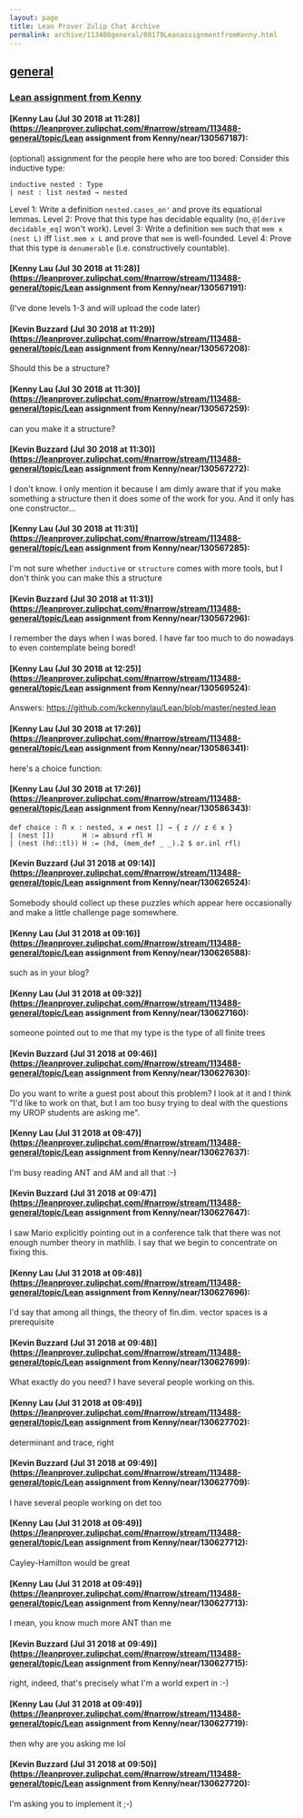 ```yaml
---
layout: page
title: Lean Prover Zulip Chat Archive 
permalink: archive/113488general/08179LeanassignmentfromKenny.html
---
```


## [general](index.html)
### [Lean assignment from Kenny](08179LeanassignmentfromKenny.html)

#### [Kenny Lau (Jul 30 2018 at 11:28)](https://leanprover.zulipchat.com/#narrow/stream/113488-general/topic/Lean assignment from Kenny/near/130567187):
(optional) assignment for the people here who are too bored:
Consider this inductive type:
```lean
inductive nested : Type
| nest : list nested → nested
```
Level 1: Write a definition `nested.cases_on'` and prove its equational lemmas.
Level 2: Prove that this type has decidable equality (no, `@[derive decidable_eq]` won't work).
Level 3: Write a definition `mem` such that `mem x (nest L)` iff `list.mem x L` and prove that `mem` is well-founded.
Level 4: Prove that this type is `denumerable` (i.e. constructively countable).

#### [Kenny Lau (Jul 30 2018 at 11:28)](https://leanprover.zulipchat.com/#narrow/stream/113488-general/topic/Lean assignment from Kenny/near/130567191):
(I've done levels 1-3 and will upload the code later)

#### [Kevin Buzzard (Jul 30 2018 at 11:29)](https://leanprover.zulipchat.com/#narrow/stream/113488-general/topic/Lean assignment from Kenny/near/130567208):
Should this be a structure?

#### [Kenny Lau (Jul 30 2018 at 11:30)](https://leanprover.zulipchat.com/#narrow/stream/113488-general/topic/Lean assignment from Kenny/near/130567259):
can you make it a structure?

#### [Kevin Buzzard (Jul 30 2018 at 11:30)](https://leanprover.zulipchat.com/#narrow/stream/113488-general/topic/Lean assignment from Kenny/near/130567272):
I don't know. I only mention it because I am dimly aware that if you make something a structure then it does some of the work for you. And it only has one constructor...

#### [Kenny Lau (Jul 30 2018 at 11:31)](https://leanprover.zulipchat.com/#narrow/stream/113488-general/topic/Lean assignment from Kenny/near/130567285):
I'm not sure whether `inductive` or `structure` comes with more tools, but I don't think you can make this a structure

#### [Kevin Buzzard (Jul 30 2018 at 11:31)](https://leanprover.zulipchat.com/#narrow/stream/113488-general/topic/Lean assignment from Kenny/near/130567296):
I remember the days when I was bored. I have far too much to do nowadays to even contemplate being bored!

#### [Kenny Lau (Jul 30 2018 at 12:25)](https://leanprover.zulipchat.com/#narrow/stream/113488-general/topic/Lean assignment from Kenny/near/130569524):
Answers: https://github.com/kckennylau/Lean/blob/master/nested.lean

#### [Kenny Lau (Jul 30 2018 at 17:26)](https://leanprover.zulipchat.com/#narrow/stream/113488-general/topic/Lean assignment from Kenny/near/130586341):
here's a choice function:

#### [Kenny Lau (Jul 30 2018 at 17:26)](https://leanprover.zulipchat.com/#narrow/stream/113488-general/topic/Lean assignment from Kenny/near/130586343):
```lean
def choice : Π x : nested, x ≠ nest [] → { z // z ∈ x }
| (nest [])       H := absurd rfl H
| (nest (hd::tl)) H := ⟨hd, (mem_def _ _).2 $ or.inl rfl⟩
```

#### [Kevin Buzzard (Jul 31 2018 at 09:14)](https://leanprover.zulipchat.com/#narrow/stream/113488-general/topic/Lean assignment from Kenny/near/130626524):
Somebody should collect up these puzzles which appear here occasionally and make a little challenge page somewhere.

#### [Kenny Lau (Jul 31 2018 at 09:16)](https://leanprover.zulipchat.com/#narrow/stream/113488-general/topic/Lean assignment from Kenny/near/130626588):
such as in your blog?

#### [Kenny Lau (Jul 31 2018 at 09:32)](https://leanprover.zulipchat.com/#narrow/stream/113488-general/topic/Lean assignment from Kenny/near/130627160):
someone pointed out to me that my type is the type of all finite trees

#### [Kevin Buzzard (Jul 31 2018 at 09:46)](https://leanprover.zulipchat.com/#narrow/stream/113488-general/topic/Lean assignment from Kenny/near/130627630):
Do you want to write a guest post about this problem? I look at it and I think "I'd like to work on that, but I am too busy trying to deal with the questions my UROP students are asking me".

#### [Kenny Lau (Jul 31 2018 at 09:47)](https://leanprover.zulipchat.com/#narrow/stream/113488-general/topic/Lean assignment from Kenny/near/130627637):
I'm busy reading ANT and AM and all that :-)

#### [Kevin Buzzard (Jul 31 2018 at 09:47)](https://leanprover.zulipchat.com/#narrow/stream/113488-general/topic/Lean assignment from Kenny/near/130627647):
I saw Mario explicitly pointing out in a conference talk that there was not enough number theory in mathlib. I say that we begin to concentrate on fixing this.

#### [Kenny Lau (Jul 31 2018 at 09:48)](https://leanprover.zulipchat.com/#narrow/stream/113488-general/topic/Lean assignment from Kenny/near/130627696):
I'd say that among all things, the theory of fin.dim. vector spaces is a prerequisite

#### [Kevin Buzzard (Jul 31 2018 at 09:48)](https://leanprover.zulipchat.com/#narrow/stream/113488-general/topic/Lean assignment from Kenny/near/130627699):
What exactly do you need? I have several people working on this.

#### [Kenny Lau (Jul 31 2018 at 09:49)](https://leanprover.zulipchat.com/#narrow/stream/113488-general/topic/Lean assignment from Kenny/near/130627702):
determinant and trace, right

#### [Kevin Buzzard (Jul 31 2018 at 09:49)](https://leanprover.zulipchat.com/#narrow/stream/113488-general/topic/Lean assignment from Kenny/near/130627709):
I have several people working on det too

#### [Kenny Lau (Jul 31 2018 at 09:49)](https://leanprover.zulipchat.com/#narrow/stream/113488-general/topic/Lean assignment from Kenny/near/130627712):
Cayley-Hamilton would be great

#### [Kenny Lau (Jul 31 2018 at 09:49)](https://leanprover.zulipchat.com/#narrow/stream/113488-general/topic/Lean assignment from Kenny/near/130627713):
I mean, you know much more ANT than me

#### [Kevin Buzzard (Jul 31 2018 at 09:49)](https://leanprover.zulipchat.com/#narrow/stream/113488-general/topic/Lean assignment from Kenny/near/130627715):
right, indeed, that's precisely what I'm a world expert in :-)

#### [Kenny Lau (Jul 31 2018 at 09:49)](https://leanprover.zulipchat.com/#narrow/stream/113488-general/topic/Lean assignment from Kenny/near/130627719):
then why are you asking me lol

#### [Kevin Buzzard (Jul 31 2018 at 09:50)](https://leanprover.zulipchat.com/#narrow/stream/113488-general/topic/Lean assignment from Kenny/near/130627720):
I'm asking you to implement it ;-)

